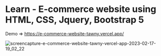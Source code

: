 # Learn - E-commerce website using HTML, CSS, Jquery, Bootstrap 5
Demo => https://e-commerce-website-tawny.vercel.app/

![screencapture-e-commerce-website-tawny-vercel-app-2023-02-17-19_02_22](https://user-images.githubusercontent.com/99658011/219648885-539e85ed-cc05-4c86-9778-93a08314e5a1.png)
